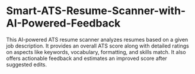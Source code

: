 # Smart-ATS-Resume-Scanner-with-AI-Powered-Feedback
This AI-powered ATS resume scanner analyzes resumes based on a given job description. It provides an overall ATS score along with detailed ratings on aspects like keywords, vocabulary, formatting, and skills match. It also offers actionable feedback and estimates an improved score after suggested edits.
